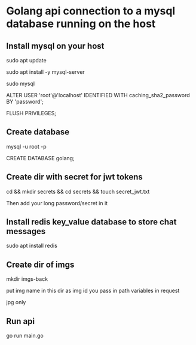 # Golang api connection to a mysql database running on the host

## Install mysql on your host

sudo apt update

sudo apt install -y mysql-server

sudo mysql

ALTER USER 'root'@'localhost' IDENTIFIED WITH caching_sha2_password BY 'password';

FLUSH PRIVILEGES;

## Create database

mysql -u root -p

CREATE DATABASE golang;

## Create dir with secret for jwt tokens

cd && mkdir secrets && cd secrets && touch secret_jwt.txt

Then add your long password/secret in it

## Install redis key_value database to store chat messages

sudo apt install redis

## Create dir of imgs

mkdir imgs-back

put img name in this dir as img id you pass in path variables in request

jpg only

## Run api
go run main.go
